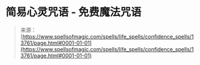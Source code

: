 <!--yml

category: 未分类

date: 2024-06-12 18:52:19

-->

# 简易心灵咒语 - 免费魔法咒语

> 来源：[https://www.spellsofmagic.com/spells/life_spells/confidence_spells/13761/page.html#0001-01-01](https://www.spellsofmagic.com/spells/life_spells/confidence_spells/13761/page.html#0001-01-01)
